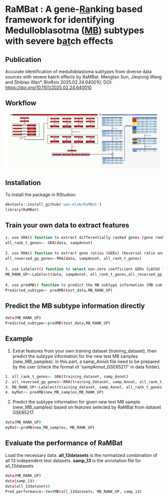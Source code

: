 # RaMBat : A gene-<ins>Ra</ins>nking based framework for identifying Medulloblasotma (<ins>MB</ins>) subtypes with severe b<ins>at</ins>ch effects

## Publication
Accurate identification of medulloblastoma subtypes from diverse data sources with severe batch effects by RaMBat. Mengtao Sun, Jieqiong Wang and Shibiao Wan*.  BioRxiv 2025.02.24.640010; DOI: https://doi.org/10.1101/2025.02.24.640010

## Workflow
![Workflow of RaMBat](workflow.png)

## Installation
To install the package in RStudion:
```bash
devtools::install_github('wan-mlab/RaMBat')
library(RaMBat)
```

## Train your own data to extract features
```bash
1. use GRA() function to extract differentially ranked genes (gene rank analysis)
all_rank_t_genes<- GRA(data, sampAnnot)

2. use RRA() function to extract gene ratios (GERs) (Reversal ratio analysis)
all_reversed_gp_genes<-RRA(data, sampAnnot, all_rank_t_genes)

3. use LaSelect() function to select non-zero coefficient GERs (LASSO feature selection)
MB_RANK_GP<-LaSelect(data, sampAnnot, all_rank_t_genes,all_reversed_gp_genes)

4. use predMB() function to predict the MB subtype information (MB subtype identification)
Predicted_subtype<- predMB(test_data,MB_RANK_GP)
```

## Predict the MB subtype information directly
```bash
data(MB_RANK_GP)
Predicted_subtype<-predMB(test_data,MB_RANK_GP)
```

## Example
1. Extrat features from your own training dataset (training_dataset), then predict the subtype information for the new test MB samples (new_MB_samples). in this part, a samp_Annot file need to be prepared by the user (check the format of 'sampAnnot_GSE85217' in data folder).
```bash
1. all_rank_t_genes<- GRA(training_dataset, samp_Annot)
2. all_reversed_gp_genes<-RRA(training_dataset, samp_Annot, all_rank_t_genes)
3. MB_RANK_GP<-LaSelect(training_dataset, samp_Annot, all_rank_t_genes,all_reversed_gp_genes)
4. myMat<- predMB(new_MB_samples,MB_RANK_GP)
```
2. Predict the subtype information for given new test MB sample (new_MB_samples) based on features selected by RaMBat from  dataset GSE85217.
```bash
data(MB_RANK_GP)
myMat<-preMB(new_MB_samples, MB_RANK_GP)
```
## Evaluate the performance of RaMBat
Load the necessary data. **all_13datasets** is the normalized combination of all 13 independent test datasets. **samp_13** is the annotation file for all_13datasets
```bash
data(MB_RANK_GP)
data(samp_13)
data(all_13datasets)
Pred_performance<-testMB(all_13datasets, MB_RANK_GP, samp_13)
```
